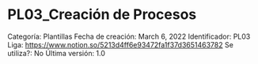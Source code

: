 # PL03_Creación de Procesos

Categoría: Plantillas
Fecha de creación: March 6, 2022
Identificador: PL03
Liga: https://www.notion.so/5213d4ff6e93472fa1f37d3651463782
Se utiliza?: No
Última versión: 1.0